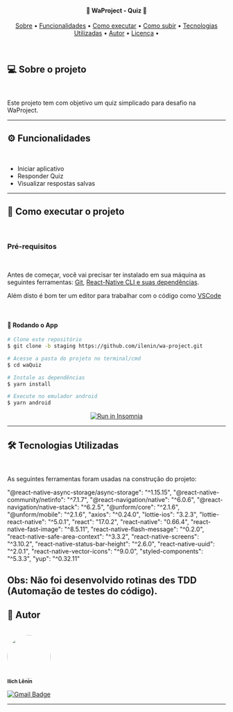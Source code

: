 </p>

<h4 align="center"> 
	🚧  WaProject - Quiz  🚧
</h4>

<p align="center">
 <a href="#-sobre-o-projeto">Sobre</a> •
 <a href="#-funcionalidades">Funcionalidades</a> •
 <a href="#-como-executar-o-projeto">Como executar</a> • 
 <a href="#-como-subir-o-projeto">Como subir</a> • 
 <a href="#-tecnologias">Tecnologias Utilizadas</a> • 
 <a href="#-autor">Autor</a> • 
 <a href="#user-content--licença">Licença</a> • 
</p>
<br/>

## 💻 Sobre o projeto
<br/>

Este projeto tem com objetivo um quiz simplicado para desafio na WaProject.

---

## ⚙️ Funcionalidades
<br/>

- Iniciar aplicativo 
- Responder Quiz
- Visualizar respostas salvas

---
## 🚀 Como executar o projeto
<br/>

### Pré-requisitos

<br/>

Antes de começar, você vai precisar ter instalado em sua máquina as seguintes ferramentas:
[Git](https://git-scm.com), [React-Native CLI e suas dependências](https://reactnative.dev).

Além disto é bom ter um editor para trabalhar com o código como [VSCode](https://code.visualstudio.com/)

<br/>

#### 🎲 Rodando o App 

```bash
# Clone este repositório
$ git clone -b staging https://github.com/ilenin/wa-project.git

# Acesse a pasta do projeto no terminal/cmd
$ cd waQuiz

# Instale as dependências
$ yarn install

# Execute no emulador android
$ yarn android
```

<p align="center">
  <a href=".github/Insomnia.json" target="_blank"><img src="https://insomnia.rest/images/run.svg" alt="Run in Insomnia"></a>
</p>

---

## 🛠 Tecnologias Utilizadas
<br/>

As seguintes ferramentas foram usadas na construção do projeto:
<br/>

"@react-native-async-storage/async-storage": "^1.15.15",
    "@react-native-community/netinfo": "^7.1.7",
    "@react-navigation/native": "^6.0.6",
    "@react-navigation/native-stack": "^6.2.5",
    "@unform/core": "^2.1.6",
    "@unform/mobile": "^2.1.6",
    "axios": "^0.24.0",
    "lottie-ios": "3.2.3",
    "lottie-react-native": "^5.0.1",
    "react": "17.0.2",
    "react-native": "0.66.4",
    "react-native-fast-image": "^8.5.11",
    "react-native-flash-message": "^0.2.0",
    "react-native-safe-area-context": "^3.3.2",
    "react-native-screens": "^3.10.2",
    "react-native-status-bar-height": "^2.6.0",
    "react-native-uuid": "^2.0.1",
    "react-native-vector-icons": "^9.0.0",
    "styled-components": "^5.3.3",
    "yup": "^0.32.11"

Obs: Não foi desenvolvido rotinas des TDD (Automação de testes do código).
---
## 🦸 Autor

<br>
 <img style="border-radius: 50%;" src="https://avatars.githubusercontent.com/u/62823368?s=460&u=53a62f99ba48626a2c7f098ef68296bee7ed1420&v=4" width="100px;" alt=""/>
 <br />
 <sub><b>Ilich Lênin</b></sub></a>
 <br />

[![Gmail Badge](https://img.shields.io/badge/-ilichleninbucussidasilva@gmail.com-c14438?style=flat-square&logo=Gmail&logoColor=white&link=mailto:ilichleninbucussidasilva@gmail.com)](mailto:ilichleninbucussidasilva@gmail.com)
<br/>

---